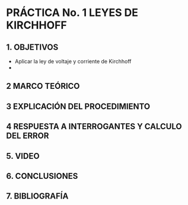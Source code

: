 # PRÁCTICA No. 1 LEYES DE  KIRCHHOFF
## 1. OBJETIVOS 

- Aplicar la ley de voltaje y corriente de Kirchhoff
-

## 2 MARCO TEÓRICO


## 3 EXPLICACIÓN DEL PROCEDIMIENTO

## 4 RESPUESTA A INTERROGANTES Y CALCULO DEL ERROR

## 5. VIDEO

## 6. CONCLUSIONES

## 7. BIBLIOGRAFÍA

















 
